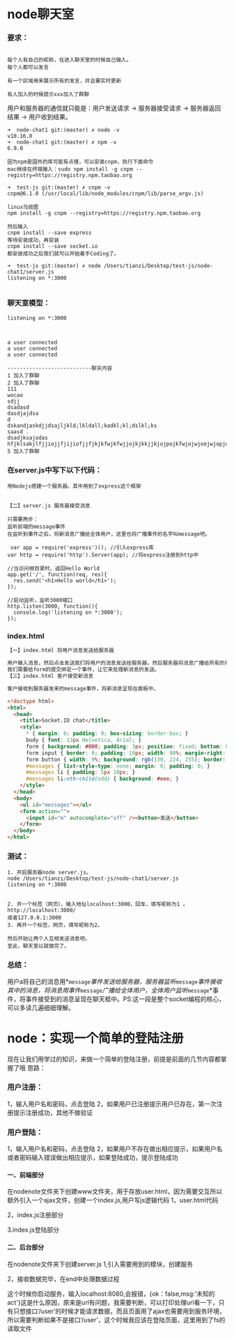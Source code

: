 # node聊天室

### 要求：

```

每个人有自己的昵称，在进入聊天室的时候自己输入。
每个人都可以发言

有一个区域用来展示所有的发言，并且要实时更新

有人加入的时候提示xxx加入了群聊
```





用户和服务器的通信就只能是：用户发送请求 -> 服务器接受请求 -> 服务器返回结果 -> 用户收到结果。

```
➜  node-chat1 git:(master) ✗ node -v
v10.16.0
➜  node-chat1 git:(master) ✗ npm -v 
6.9.0

因为npm是国外的库可能有点慢，可以安装cnpm，执行下面命令
mac继续在终端输入：sudo npm install -g cnpm --registry=https://registry.npm.taobao.org

➜  test-js git:(master) ✗ cnpm -v
cnpm@6.1.0 (/usr/local/lib/node_modules/cnpm/lib/parse_argv.js)

linux乌班图
npm install -g cnpm --registry=https://registry.npm.taobao.org

然后输入
cnpm install --save express
等待安装成功，再安装
cnpm install --save socket.io
都安装成功之后我们就可以开始着手Coding了。

➜  test-js git:(master) ✗ node /Users/tianzi/Desktop/test-js/node-chat1/server.js
listening on *:3000


```

### 聊天室模型：

```
listening on *:3000



a user connected
a user connected
a user connected

---------------------------聊天内容
1 加入了群聊
2 加入了群聊
111
wocao
sdjj
dsadasd
dasdjajdsa
d
dskandjaskdjjdsajljkld;lkldall;kadkl;kl;dslkl;ks
saasd .
dsadjksajodas
hfjklsakjlfjjiojjfjijiofjjfjkjkfwjkfwjjojkjkkjjkjojpojkfwjojwjoojwjopjowjjowjopjopejojopvjopjopejojopjopjopjopjopjjopjjwopjwjopfjjfjwnfnwnlkfpjwjfpjowjfwp
5 加入了群聊

```



### 

### 在server.js中写下以下代码：

```
用Nodejs搭建一个服务器。其中用到了express这个框架


【二】server.js 服务器接受消息

只需要两步：
监听前端的message事件
在监听到事件之后，将新消息广播给全体用户，这里也将广播事件的名字叫message吧。

 var app = require('express')(); //引入express库
var http = require('http').Server(app); //将express注册到http中

//当访问根目录时，返回Hello World
app.get('/', function(req, res){
  res.send('<h1>Hello world</h1>');
});

//启动监听，监听3000端口
http.listen(3000, function(){
  console.log('listening on *:3000');
});
```



### index.html



```html
【一】index.html 将用户消息发送给服务器

用户输入消息，然后点击发送我们将用户的消息发送给服务器，然后服务器将消息广播给所有的用户。
我们需要给form的提交绑定一个事件，让它来处理新消息的发送。
【三】index.html 客户接受新消息

客户接收到服务器发来的message事件，将新消息呈现在面板中。

<!doctype html>
<html>
  <head>
    <title>Socket.IO chat</title>
    <style>
      * { margin: 0; padding: 0; box-sizing: border-box; }
      body { font: 13px Helvetica, Arial; }
      form { background: #000; padding: 3px; position: fixed; bottom: 0; width: 100%; }
      form input { border: 0; padding: 10px; width: 90%; margin-right: .5%; }
      form button { width: 9%; background: rgb(130, 224, 255); border: none; padding: 10px; }
      #messages { list-style-type: none; margin: 0; padding: 0; }
      #messages li { padding: 5px 10px; }
      #messages li:nth-child(odd) { background: #eee; }
    </style>
  </head>
  <body>
    <ul id="messages"></ul>
    <form action="">
      <input id="m" autocomplete="off" /><button>发送</button>
    </form>
  </body>
</html>
```

### 测试：

```
1. 开启服务器node server.js。
node /Users/tianzi/Desktop/test-js/node-chat1/server.js
listening on *:3000


2. 开一个标签（网页），输入地址localhost:3000，回车，填写昵称为1 。
http://localhost:3000/
或者127.0.0.1:3000
3. 再开一个标签，网页，填写昵称为2。

然后开始让两个人互相发送消息吧。
至此，聊天室以就做完了。
```



### 总结：

用户a将自己的消息用*`message`*事件发送给服务器，服务器监听*`message`*事件接收其中的消息，将消息用事件*`message`*广播给全体用户，全体用户监听*`message`*事件，将事件接受到的消息呈现在聊天框中。PS:这一段是整个socket编程的核心，可以多读几遍细细理解。

























# node：实现一个简单的登陆注册



 

现在让我们用学过的知识，来做一个简单的登陆注册，前提是前面的几节内容都掌握了哦
思路：

### 用户注册：

1，输入用户名和密码，点击登陆
2，如果用户已注册提示用户已存在，第一次注册提示注册成功，其他不做验证

### 用户登陆：

1，输入用户名和密码，点击登陆
2，如果用户不存在做出相应提示，如果用户名或者密码输入错误做出相应提示，如果登陆成功，提示登陆成功

#### 一、前端部分

在nodenote文件夹下创建www文件夹，用于存放user.html，因为需要交互所以额外引入一个ajax文件，创建一个index.js,用户写js逻辑代码
1，user.html代码



2，index.js注册部分



3.index.js登陆部分





#### 二、后台部分

在nodenote文件夹下创建server.js
1,引入需要用到的模块，创建服务





2，接收数据完毕，在end中处理数据过程



这个时候你启动服务，输入localhost:8080,会报错，{ok：false,msg:'未知的act'}这是什么原因，原来是url有问题，我需要判断，可以打印处理url看一下，只有只想接口‘/user’的时候才能请求数据，而且页面用了ajax也需要用到服务环境，所以需要判断如果不是接口‘/user’，这个时候我应该在登陆页面，这里用到了fs的读取文件






